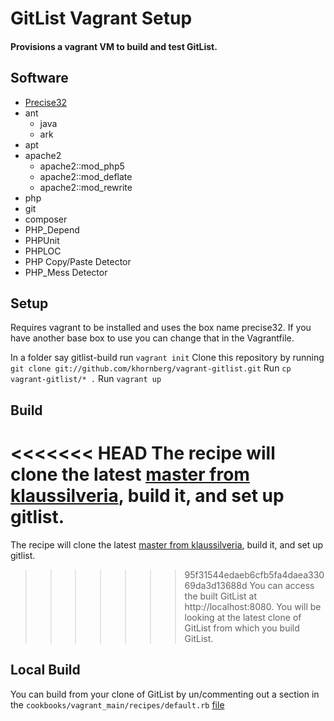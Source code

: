 # GitList Vagrant Setup

#### Provisions a vagrant VM to build and test GitList.


## Software

- [Precise32](http://files.vagrantup.com/precise32.box)
- ant
    - java
    - ark
- apt
- apache2
    - apache2::mod_php5
    - apache2::mod_deflate
    - apache2::mod_rewrite
- php
- git
- composer
- PHP_Depend
- PHPUnit
- PHPLOC
- PHP Copy/Paste Detector
- PHP_Mess Detector

## Setup
Requires vagrant to be installed and uses the box name precise32. If you have another base box to use you can change that in the Vagrantfile.

In a folder say gitlist-build run `vagrant init`
Clone this repository by running `git clone git://github.com/khornberg/vagrant-gitlist.git`
Run `cp vagrant-gitlist/* .`
Run `vagrant up`

## Build
<<<<<<< HEAD
The recipe will clone the latest [master from klaussilveria](http://github.com/klaussilveria/gitlist), build it, and set up gitlist.
=======
The recipe will clone the latest [master from klaussilveria](http://github.com/klaussivleria/gitlist), build it, and set up gitlist.
>>>>>>> 95f31544edaeb6cfb5fa4daea33069da3d13688d
You can access the built GitList at http://localhost:8080.
You will be looking at the latest clone of GitList from which you build GitList.

## Local Build
You can build from your clone of GitList by un/commenting out a section in the `cookbooks/vagrant_main/recipes/default.rb` [file](/cookbooks/vagrant_main/recipes/default.rb)